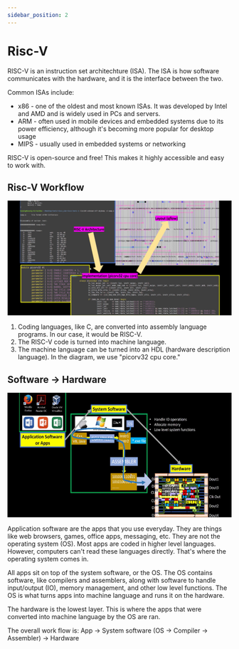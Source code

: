 ```yaml
---
sidebar_position: 2
---
```


# Risc-V

RISC-V is an instruction set architechture (ISA). The ISA is how software communicates with the hardware, and it is the interface between the two.

Common ISAs include:

* x86 - one of the oldest and most known ISAs. It was developed by Intel and AMD and is widely used in PCs and servers.
* ARM - often used in mobile devices and embedded systems due to its power efficiency, although it's becoming more popular for desktop usage
* MIPS - usually used in embedded systems or networking

RISC-V is open-source and free! This makes it highly accessible and easy to work with.

## Risc-V Workflow

![Risc-V Workflow](./Risc-V-Images/risc-v.png)

1. Coding languages, like C, are converted into assembly language programs. In our case, it would be RISC-V.
2. The RISC-V code is turned into machine language.
3. The machine language can be turned into an HDL (hardware description language). In the diagram, we use "picorv32 cpu core."

## Software → Hardware

![Software to hardware workflow](./Risc-V-Images/software-to-hardware.png)

Application software are the apps that you use everyday. They are things like web browsers, games, office apps, messaging, etc. They are not the operating system (OS). Most apps are coded in higher level languages. However, computers can't read these languages directly. That's where the operating system comes in.

All apps sit on top of the system software, or the OS. The OS contains software, like compilers and assemblers, along with software to handle input/output (IO), memory management, and other low level functions. The OS is what turns apps into machine language and runs it on the hardware.

The hardware is the lowest layer. This is where the apps that were converted into machine language by the OS are ran.

The overall work flow is: App → System software (OS → Compiler → Assembler) → Hardware
